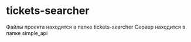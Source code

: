 # tickets-searcher

Файлы проекта находятся в папке tickets-searcher
Сервер находится в папке simple_api
